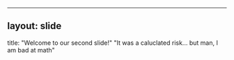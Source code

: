 ----
layout: slide
----
title: "Welcome to our second slide!"
"It was a caluclated risk... but man, I am bad at math"
